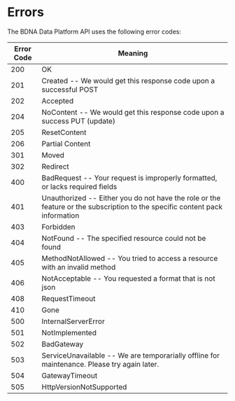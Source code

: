 # Errors

The BDNA Data Platform API uses the following error codes:


Error Code | Meaning
---------- | -------
200 | OK
201 | Created -- We would get this response code upon a successful POST
202 | Accepted
204 | NoContent -- We would get this response code upon a success PUT (update)
205 | ResetContent
206 | Partial Content
301 | Moved
302 | Redirect
400 | BadRequest -- Your request is improperly formatted, or lacks required fields
401 | Unauthorized -- Either you do not have the role or the feature or the subscription to the specific content pack information
403 | Forbidden
404 | NotFound -- The specified resource could not be found
405 | MethodNotAllowed -- You tried to access a resource with an invalid method
406 | NotAcceptable -- You requested a format that is not json
408 | RequestTimeout
410 | Gone
500 | InternalServerError
501 | NotImplemented
502 | BadGateway
503 | ServiceUnavailable -- We are temporarially offline for maintenance. Please try again later.
504 | GatewayTimeout
505 | HttpVersionNotSupported
